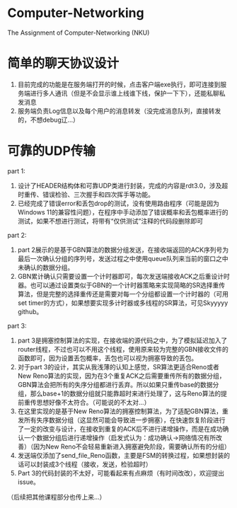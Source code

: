 # Computer-Networking
The Assignment of Computer-Networking (NKU)

# 简单的聊天协议设计
1. 目前完成的功能是在服务端打开的时候，点击客户端exe执行，即可连接到服务端进行多人通讯（但是不会显示谁上线谁下线，保护一下下），还能私聊私发消息 
2. 服务端负责Log信息以及每个用户的消息转发（没完成消息队列，直接转发的，不想debug辽...）


# 可靠的UDP传输 
part 1: 
1. 设计了HEADER结构体和可靠UDP类进行封装，完成的内容是rdt3.0，涉及超时重传、错误检验、三次握手和四次挥手等功能。 
2. 已经完成了错误error和丢包drop的测试，没有使用路由程序（可能是因为Windows 11的兼容性问题），在程序中手动添加了错误概率和丢包概率进行的测试，如果不想进行测试，将带有“仅供测试”注释的代码段删除即可

part 2:
1. part 2展示的是基于GBN算法的数据分组发送，在接收端返回的ACK序列号为最后一次确认分组的序列号，发送过程之中使用queue队列来当前的窗口之中未确认的数据分组。
2. GBN累计确认只需要设置一个计时器即可，每次发送端接收ACK之后重设计时器。也可以通过设置类似于GBN的一个计时器策略来实现简略的SR选择重传算法，但是完整的选择重传还是需要对每一个分组都设置一个计时器的（可用set timer的方式），如果想要实现多计时器或多线程的SR算法，可见Skyyyyy github。

part 3:
1. part 3是拥塞控制算法的实现，在接收端的源代码之中，为了模拟延迟加入了router线程，不过也可以不用这个线程，使用原来较为完整的GBN接收文件的函数即可，因为设置丢包概率，丢包也可以视为拥塞导致的丢包。
2. 对于part 3的设计，其实从我浅薄的认知上感觉，SR算法更适合Reno或者New Reno算法的实现，因为在3个重复ACK之后需要重传所有的数据分组，GBN算法会把所有的失序分组都进行丢弃。所以如果只重传base的数据分组，那么base+1的数据分组就只能靠超时来进行处理了，这与Reno算法的提前重传思想好像不太符合。（可能说的不太对...）
3. 在这里实现的是基于New Reno算法的拥塞控制算法，为了适配GBN算法，重发所有失序数据分组（这显然可能会导致进一步拥塞），在快速恢复阶段进行了一定的改变与设计，在接收到重复的ACK后不进行递增操作，而是在成功确认一个数据分组后进行递增操作（启发式认为：成功确认->网络情况有所改善）（因为New Reno不会轻易重新进入拥塞避免阶段，需要确认所有的分组）
4. 发送端仅添加了send_file_Reno函数，主要是FSM的转换过程，如果想封装的话可以封装成3个线程（接收，发送，检验超时）
5. Part 3的代码封装的不太好，可能看起来有点麻烦（有时间改改），欢迎提出issue。

（后续把其他课程部分也传上来...）
